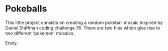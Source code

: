 # Pokeballs

This little project consists on creating a random pokeball mosaic inspired by Daniel Shiffman coding challenge 76. 
There are two files which give rise to two different 'pokemon' mosaics.

Enjoy.
